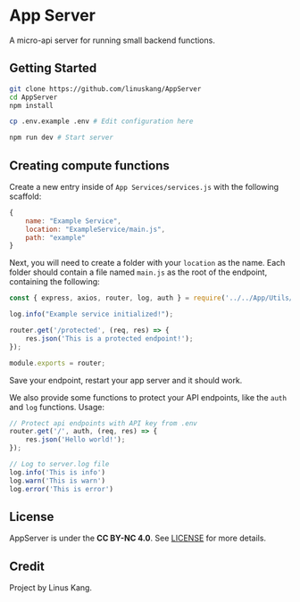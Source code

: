 # App Server

A micro-api server for running small backend functions.

## Getting Started

```bash
git clone https://github.com/linuskang/AppServer
cd AppServer
npm install

cp .env.example .env # Edit configuration here

npm run dev # Start server
```

## Creating compute functions

Create a new entry inside of ``App Services/services.js`` with the following scaffold:

```js
{
    name: "Example Service",
    location: "ExampleService/main.js",
    path: "example"
}
```

Next, you will need to create a folder with your ``location`` as the name. Each folder should contain a file named ``main.js`` as the root of the endpoint, containing the following:

```js
const { express, axios, router, log, auth } = require('../../App/Utils/modules');

log.info("Example service initialized!");

router.get('/protected', (req, res) => {
    res.json('This is a protected endpoint!');
});

module.exports = router;
```

Save your endpoint, restart your app server and it should work.

We also provide some functions to protect your API endpoints, like the ``auth`` and ``log`` functions. Usage:

```js
// Protect api endpoints with API key from .env
router.get('/', auth, (req, res) => {
    res.json('Hello world!');
});

// Log to server.log file
log.info('This is info')
log.warn('This is warn')
log.error('This is error')
```

## License

AppServer is under the **CC BY-NC 4.0**. See [LICENSE](LICENSE) for more details.

## Credit

Project by Linus Kang.
